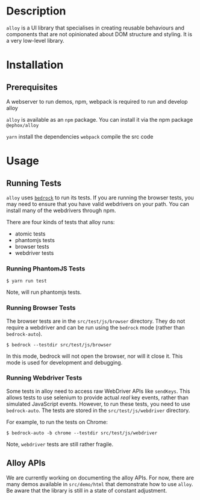 # Description

`alloy` is a UI library that specialises in creating reusable behaviours and components that are not opinionated about DOM structure and styling. It is a very low-level library.

# Installation

## Prerequisites

A webserver to run demos, npm, webpack is required to run and develop alloy

`alloy` is available as an `npm` package. You can install it via the npm package `@ephox/alloy`

`yarn` install the dependencies
`webpack` compile the src code

# Usage

## Running Tests

`alloy` uses [`bedrock`](https://www.npmjs.com/package/@ephox/bedrock) to run its tests. If you are running the browser tests, you may need to ensure that you have valid webdrivers on your path. You can install many of the webdrivers through npm.

There are four kinds of tests that alloy runs:

* atomic tests
* phantomjs tests
* browser tests
* webdriver tests

### Running PhantomJS Tests

`$ yarn run test`

Note, will run phantomjs tests.

### Running Browser Tests

The browser tests are in the `src/test/js/browser` directory. They do not require a webdriver and can be run using the `bedrock` mode (rather than `bedrock-auto`).

`$ bedrock --testdir src/test/js/browser`

In this mode, bedrock will not open the browser, nor will it close it. This mode is used for development and debugging.

### Running Webdriver Tests

Some tests in alloy need to access raw WebDriver APIs like `sendKeys`. This allows tests to use selenium to provide actual *real* key events, rather than simulated JavaScript events. However, to run these tests, you need to use `bedrock-auto`. The tests are stored in the `src/test/js/webdriver` directory.

For example, to run the tests on Chrome:

`$ bedrock-auto -b chrome --testdir src/test/js/webdriver`

Note, `webdriver` tests are still rather fragile.

## Alloy APIs

We are currently working on documenting the alloy APIs. For now, there are many demos available in `src/demo/html` that demonstrate how to use `alloy`. Be aware that the library is still in a state of constant adjustment.
